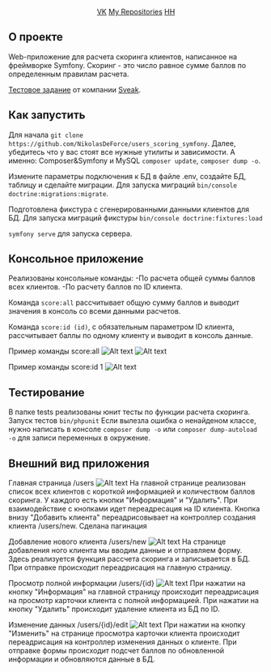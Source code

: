 <p align="center">
<a href="https://vk.com/kolyaliam">VK</a>
<a href="https://github.com/NikolasDeForce">My Repositories</a>
<a href="https://barnaul.hh.ru/resume/16e7dbf2ff0ebd16820039ed1f313543694732">HH</a>

## О проекте

Web-приложение для расчета скоринга клиентов, написанное на фреймворке Symfony. Скоринг - это число равное сумме баллов по определенным правилам расчета.

[Тестовое задание](https://disk.yandex.ru/i/UR7s3hIlXexN0g) от компании [Sveak](https://sveak.com/).

## Как запустить

Для начала `git clone https://github.com/NikolasDeForce/users_scoring_symfony`. Далее, убедитесь что у вас стоят все нужные утилиты и зависимости. А именно: Composer&Symfony и MySQL `composer update`, `composer dump -o`.

Измените параметры подключения к БД в файле .env, создайте БД, таблицу и сделайте миграции. Для запуска миграций `bin/console doctrine:migrations:migrate`.

Подготовлена фикстура с сгенерированными данными клиентов для БД. Для запуска миграций фикстуры `bin/console doctrine:fixtures:load`

`symfony serve` для запуска сервера.

## Консольное приложение

Реализованы консольные команды:
-По расчета общей суммы баллов всех клиентов.
-По расчету баллов по ID клиента.

Команда `score:all` рассчитывает общую сумму баллов и выводит значения в консоль со всеми данными расчетов.

Команда `score:id (id)`, с обязательным параметром ID клиента, рассчитывает баллы по одному клиенту и выводит в консоль данные.

Пример команды score:all
![Alt text](img/scoreall.png?raw=true "scoreall")
![Alt text](img/scoreallfinish.png?raw=true "scoreallfinish")

Пример команды score:id 1
![Alt text](img/scoreid.png?raw=true "scoreid")

## Тестирование

В папке tests реализованы юнит тесты по функции расчета скоринга. Запуск тестов `bin/phpunit`
Если вылезла ошибка о ненайденом классе, нужно написать в консоле `composer dump -o` или `composer dump-autoload -o` для записи переменных в окружение.

## Внешний вид приложения

Главная страница /users
![Alt text](img/users.png?raw=true "users")
На главной странице реализован список всех клиентов с короткой информацией и количеством баллов скоринга. У каждого есть кнопки "Информация" и "Удалить". При взаимодействие с кнопками идет переадресация на ID клиента. Кнопка внизу "Добавить клиента" переадрисовывает на контроллер создания клиента /users/new.
Сделана пагинация

Добавление нового клиента /users/new
![Alt text](img/new.png?raw=true "new")
На странице добавления ного клиента мы вводим данные и отправляем форму. Здесь реализуется функция рассчета скоринга и записывается в БД. При отправке происходит переадрисация на главную страницу.

Просмотр полной информации /users/{id}
![Alt text](img/data.png?raw=true "data")
При нажатии на кнопку "Информация" на главной страницу происходит переадрисация на просмотр карточки клиента с полной информацией. При нажатии на кнопку "Удалить" происходит удаление клиента из БД по ID.

Изменение данных /users/{id}/edit
![Alt text](img/edit.png?raw=true "edit")
При нажатии на кнопку "Изменить" на странице просмотра карточки клиента происходит переадрисация на контроллер изменения данных о клиенте. При отправке формы происходит подсчет баллов по обновленной информации и обновляются данные в БД.
